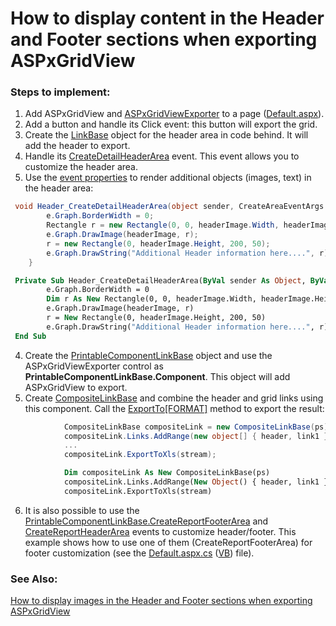 # How to display content in the Header and Footer sections when exporting ASPxGridView

### Steps to implement:

1. Add ASPxGridView and [ASPxGridViewExporter](https://documentation.devexpress.com/AspNet/DevExpress.Web.ASPxGridViewExporter.class) to a page ([Default.aspx](https://github.com/DevExpress-Examples/how-to-display-content-in-the-header-and-footer-sections-when-exporting-aspxgridview-e3184/blob/16.1.7%2B/CS/WebSite/Default.aspx)).
2. Add a button and handle its Click event: this button will export the grid.
3. Create the [LinkBase](https://documentation.devexpress.com/CoreLibraries/DevExpress.XtraPrinting.LinkBase.class) object for the header area in code behind. It will add the header to export.
4. Handle its [CreateDetailHeaderArea](https://documentation.devexpress.com/CoreLibraries/DevExpress.XtraPrinting.LinkBase.CreateDetailHeaderArea.event) event. This event allows you to customize the header area. 
3. Use the [event properties](https://documentation.devexpress.com/CoreLibraries/DevExpress.XtraPrinting.CreateAreaEventArgs.Graph.property) to render additional objects (images, text) in the header area:
```cs
 void Header_CreateDetailHeaderArea(object sender, CreateAreaEventArgs e) {
        e.Graph.BorderWidth = 0;
        Rectangle r = new Rectangle(0, 0, headerImage.Width, headerImage.Height);
        e.Graph.DrawImage(headerImage, r); 
        r = new Rectangle(0, headerImage.Height, 200, 50);
        e.Graph.DrawString("Additional Header information here....", r);
    }
```
```vb
 Private Sub Header_CreateDetailHeaderArea(ByVal sender As Object, ByVal e As CreateAreaEventArgs)
		e.Graph.BorderWidth = 0
		Dim r As New Rectangle(0, 0, headerImage.Width, headerImage.Height)
		e.Graph.DrawImage(headerImage, r)
		r = New Rectangle(0, headerImage.Height, 200, 50)
		e.Graph.DrawString("Additional Header information here....", r)
 End Sub
```
4. Create the [PrintableComponentLinkBase](https://documentation.devexpress.com/CoreLibraries/DevExpress.XtraPrintingLinks.PrintableComponentLinkBase.class) object and use the ASPxGridViewExporter control as **PrintableComponentLinkBase.Component**. This object will add ASPxGridView to export.
5. Create [CompositeLinkBase](https://documentation.devexpress.com/CoreLibraries/DevExpress.XtraPrintingLinks.CompositeLinkBase.members) and combine the header and grid links using this component. Call the [ExportTo[FORMAT]](https://documentation.devexpress.com/CoreLibraries/DevExpress.XtraPrinting.LinkBase.ExportToXls.overloads) method to export the result:
```cs
            CompositeLinkBase compositeLink = new CompositeLinkBase(ps);
            compositeLink.Links.AddRange(new object[] { header, link1 });
            ...
            compositeLink.ExportToXls(stream);
```
```vb
            Dim compositeLink As New CompositeLinkBase(ps)
			compositeLink.Links.AddRange(New Object() { header, link1 })
			compositeLink.ExportToXls(stream)
```
6. It is also possible to use the [PrintableComponentLinkBase.CreateReportFooterArea](https://documentation.devexpress.com/CoreLibraries/DevExpress.XtraPrinting.LinkBase.CreateReportFooterArea.event) and [CreateReportHeaderArea](https://documentation.devexpress.com/CoreLibraries/DevExpress.XtraPrinting.LinkBase.CreateReportHeaderArea.event) events to customize header/footer. This example shows how to use one of them (CreateReportFooterArea) for footer customization (see the [Default.aspx.cs](https://github.com/DevExpress-Examples/how-to-display-content-in-the-header-and-footer-sections-when-exporting-aspxgridview-e3184/blob/16.1.7%2B/CS/WebSite/Default.aspx.cs) ([VB](https://github.com/DevExpress-Examples/how-to-display-content-in-the-header-and-footer-sections-when-exporting-aspxgridview-e3184/blob/16.1.7%2B/VB/WebSite/Default.aspx.vb)) file).


### See Also:
[How to display images in the Header and Footer sections when exporting ASPxGridView](https://www.devexpress.com/Support/Center/p/E1935)



